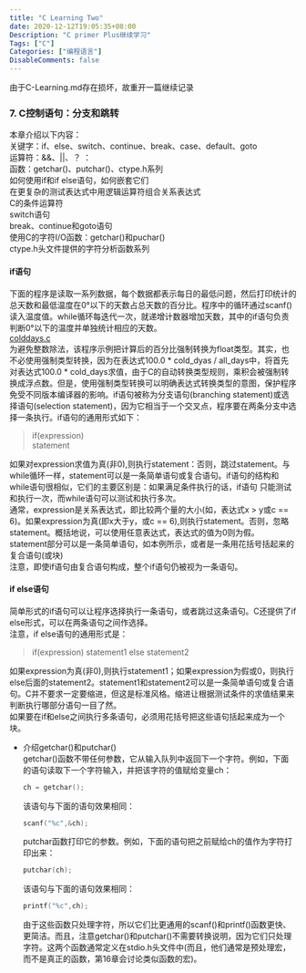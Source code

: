 ```yaml
---
title: "C Learning Two"
date: 2020-12-12T19:05:35+08:00
Description: "C primer Plus继续学习"
Tags: ["C"]
Categories: ["编程语言"]
DisableComments: false
---
```


由于C-Learning.md存在损坏，故重开一篇继续记录  
<!--more-->
### 7. C控制语句：分支和跳转  
本章介绍以下内容：  
关键字：if、else、switch、continue、break、case、default、goto  
运算符：&&、||、？ ：   
函数：getchar()、putchar()、ctype.h系列  
如何使用if和if else语句，如何嵌套它们   
在更复杂的测试表达式中用逻辑运算符组合关系表达式  
C的条件运算符  
switch语句  
break、continue和goto语句    
使用C的字符I/O函数：getchar()和puchar()  
ctype.h头文件提供的字符分析函数系列  
#### if语句  
下面的程序是读取一系列数据，每个数据都表示每日的最低问题，然后打印统计的总天数和最低温度在0°以下的天数占总天数的百分比。程序中的循环通过scanf()读入温度值。while循环每迭代一次，就递增计数器增加天数，其中的if语句负责判断0°以下的温度并单独统计相应的天数。  
[colddays.c](../../c-example/colddays.c)  
为避免整数除法，该程序示例把计算后的百分比强制转换为float类型。其实，也不必使用强制类型转换，因为在表达式100.0  * cold_dyas / all_days中，将首先对表达式100.0 * cold_days求值，由于C的自动转换类型规则，乘积会被强制转换成浮点数。但是，使用强制类型转换可以明确表达式转换类型的意图，保护程序免受不同版本编译器的影响。if语句被称为分支语句(branching statement)或选择语句(selection statement)，因为它相当于一个交叉点，程序要在两条分支中选择一条执行。if语句的通用形式如下：  

>if(expression)  
>statement  

如果对expression求值为真(非0),则执行statement：否则，跳过statement。与while循环一样，statement可以是一条简单语句或复合语句。if语句的结构和while语句很相似，它们的主要区别是：如果满足条件执行的话，if语句 只能测试和执行一次，而while语句可以测试和执行多次。  
通常，expression是关系表达式，即比较两个量的大小(如，表达式x > y或c == 6)。如果expression为真(即x大于y，或c == 6),则执行statement。否则，忽略statement。概括地说，可以使用任意表达式，表达式的值为0则为假。  
statement部分可以是一条简单语句，如本例所示，或者是一条用花括号括起来的复合语句(或块)  
注意，即使if语句由复合语句构成，整个if语句仍被视为一条语句。  
#### if else语句   
简单形式的if语句可以让程序选择执行一条语句，或者跳过这条语句。C还提供了if else形式，可以在两条语句之间作选择。  
注意，if else语句的通用形式是：  

>if(expression)
>statement1
>else
>statement2

如果expression为真(非0),则执行statement1；如果expression为假或0，则执行else后面的statement2。statement1和statement2可以是一条简单语句或复合语句。C并不要求一定要缩进，但这是标准风格。缩进让根据测试条件的求值结果来判断执行哪部分语句一目了然。  
如果要在if和else之间执行多条语句，必须用花括号把这些语句括起来成为一个块。   

+ 介绍getchar()和putchar()  
    getchar()函数不带任何参数，它从输入队列中返回下一个字符。例如，下面的语句读取下一个字符输入，并把该字符的值赋给变量ch：  
    ``` C
    ch = getchar();
    ```
    该语句与下面的语句效果相同：  
    ``` C
    scanf("%c",&ch);
    ```
    putchar函数打印它的参数。例如，下面的语句把之前赋给ch的值作为字符打印出来：  
    ``` C
    putchar(ch);
    ```
    该语句与下面的语句效果相同：  
    ``` C
    printf("%c",ch);
    ```
    由于这些函数只处理字符，所以它们比更通用的scanf()和printf()函数更快、更简洁。而且，注意getchar()和putchar()不需要转换说明，因为它们只处理字符。这两个函数通常定义在stdio.h头文件中(而且，他们通常是预处理宏，而不是真正的函数，第16章会讨论类似函数的宏)。